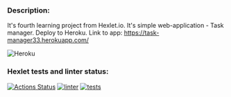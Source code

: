 ### Description:
It's fourth learning project from Hexlet.io.
It's simple web-application - Task manager.
Deploy to Heroku.
Link to app: https://task-manager33.herokuapp.com/

![Heroku](https://img.shields.io/badge/heroku-%23430098.svg?style=for-the-badge&logo=heroku&logoColor=white)

### Hexlet tests and linter status:
[![Actions Status](https://github.com/Morozov33/python-project-52/workflows/hexlet-check/badge.svg)](https://github.com/Morozov33/python-project-52/actions)
[![linter](https://github.com/Morozov33/python-project-52/actions/workflows/linter.yml/badge.svg)](https://github.com/Morozov33/python-project-52/actions/workflows/linter.yml)
[![tests](https://github.com/Morozov33/python-project-52/actions/workflows/tests.yml/badge.svg)](https://github.com/Morozov33/python-project-52/actions/workflows/tests.yml)
